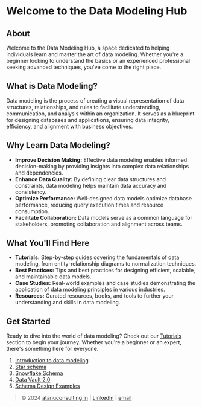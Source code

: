 <!DOCTYPE html>
<html>
<head>
  <title>Data Modeling Hub</title>
</head>
<body>

# Welcome to the Data Modeling Hub

## About

Welcome to the Data Modeling Hub, a space dedicated to helping individuals learn and master the art of data modeling. Whether you're a beginner looking to understand the basics or an experienced professional seeking advanced techniques, you've come to the right place.

## What is Data Modeling?

Data modeling is the process of creating a visual representation of data structures, relationships, and rules to facilitate understanding, communication, and analysis within an organization. It serves as a blueprint for designing databases and applications, ensuring data integrity, efficiency, and alignment with business objectives.

## Why Learn Data Modeling?

- **Improve Decision Making:** Effective data modeling enables informed decision-making by providing insights into complex data relationships and dependencies.
- **Enhance Data Quality:** By defining clear data structures and constraints, data modeling helps maintain data accuracy and consistency.
- **Optimize Performance:** Well-designed data models optimize database performance, reducing query execution times and resource consumption.
- **Facilitate Collaboration:** Data models serve as a common language for stakeholders, promoting collaboration and alignment across teams.

## What You'll Find Here

- **Tutorials:** Step-by-step guides covering the fundamentals of data modeling, from entity-relationship diagrams to normalization techniques.
- **Best Practices:** Tips and best practices for designing efficient, scalable, and maintainable data models.
- **Case Studies:** Real-world examples and case studies demonstrating the application of data modeling principles in various industries.
- **Resources:** Curated resources, books, and tools to further your understanding and skills in data modeling.

## Get Started

Ready to dive into the world of data modeling? Check out our <a href="tutorials/">Tutorials</a> section to begin your journey. Whether you're a beginner or an expert, there's something here for everyone.
  1. [Introduction to data modeling](introduction.md)
  2. [Star schema](star-schema.md)
  3. [Snowflake Schema](snowflake-schema.md)
  4. [Data Vault 2.0](Data-Vault.md)
  5. [Schema Design Examples](Sample_Data_Models.md)


</body>
</html>

> © 2024 [atanuconsulting.in](https://www.atanuconsulting.in "Atanu Consulting")  | [LinkedIn](https://www.linkedin.com/in/dasatanu10 "LinkedIn Page") | [email](mailto:atanu10.yt@gmail.com "Send mail")